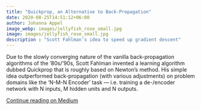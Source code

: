 ```yaml
---
title: "Quickprop, an Alternative to Back-Propagation"
date: 2020-08-25T14:51:12+06:00
author: Johanna Appel
image_webp: images/jellyfish_rose_small.jpg
image: images/jellyfish_rose_small.jpg
description : "Scott Fahlman’s idea to speed up gradient descent"
---
```


Due to the slowly converging nature of the vanilla back-propagation algorithms of the ’80s/’90s, Scott Fahlman invented a learning algorithm dubbed Quickprop that is roughly based on Newton’s method. His simple idea outperformed back-propagation (with various adjustments) on problem domains like the ‘N-M-N Encoder’ task — i.e. training a de-/encoder network with N inputs, M hidden units and N outputs.

[Continue reading on Medium](https://towardsdatascience.com/quickprop-an-alternative-to-back-propagation-d9a78069e2a7)
